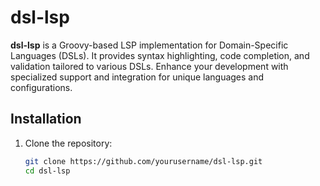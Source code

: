 # dsl-lsp

**dsl-lsp** is a Groovy-based LSP implementation for Domain-Specific Languages (DSLs). It provides syntax highlighting, code completion, and validation tailored to various DSLs. Enhance your development with specialized support and integration for unique languages and configurations.

## Installation

1. Clone the repository:
   ```sh
   git clone https://github.com/yourusername/dsl-lsp.git
   cd dsl-lsp
